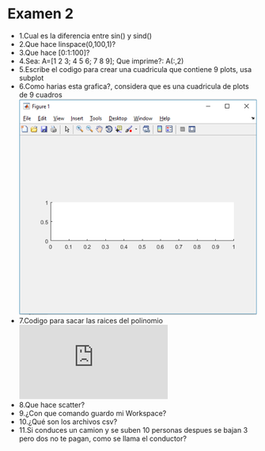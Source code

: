 # Examen 2

* 1.Cual es la diferencia entre sin() y sind()
* 2.Que hace linspace(0,100,1)?
* 3.Que hace [0:1:100]?
* 4.Sea:  A=[1 2 3;  4 5 6; 7 8 9]; Que imprime?: A(:,2)
* 5.Escribe el codigo para crear una cuadricula que contiene 9 plots, usa subplot
* 6.Como harias esta grafica?, considera que es una cuadricula de plots de 9 cuadros
![Grafica 1](g11.png)
* 7.Codigo para sacar las raices del polinomio ![Ecuacion1](https://latex.codecogs.com/gif.latex?x%5E%7B3%7D&plus;x-2)
* 8.Que hace scatter?
* 9.¿Con que comando guardo mi Workspace?
* 10.¿Qué son los archivos csv?
* 11.Si conduces un camion y se suben 10 personas despues se bajan 3 pero dos no te pagan, como se llama el conductor?
